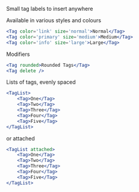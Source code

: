 Small tag labels to insert anywhere

Available in various styles and colours
```jsx
<Tag color='link' size='normal'>Normal</Tag>
<Tag color='primary' size='medium'>Medium</Tag>
<Tag color='info' size='large'>Large</Tag>
```

Modifiers
```jsx
<Tag rounded>Rounded Tags</Tag>
<Tag delete />
```
Lists of tags, evenly spaced
```jsx
<TagList>
    <Tag>One</Tag>
    <Tag>Two</Tag>
    <Tag>Three</Tag>
    <Tag>Four</Tag>
    <Tag>Five</Tag>
</TagList>
```
or attached
```jsx
<TagList attached>
    <Tag>One</Tag>
    <Tag>Two</Tag>
    <Tag>Three</Tag>
    <Tag>Four</Tag>
    <Tag>Five</Tag>
</TagList>
```